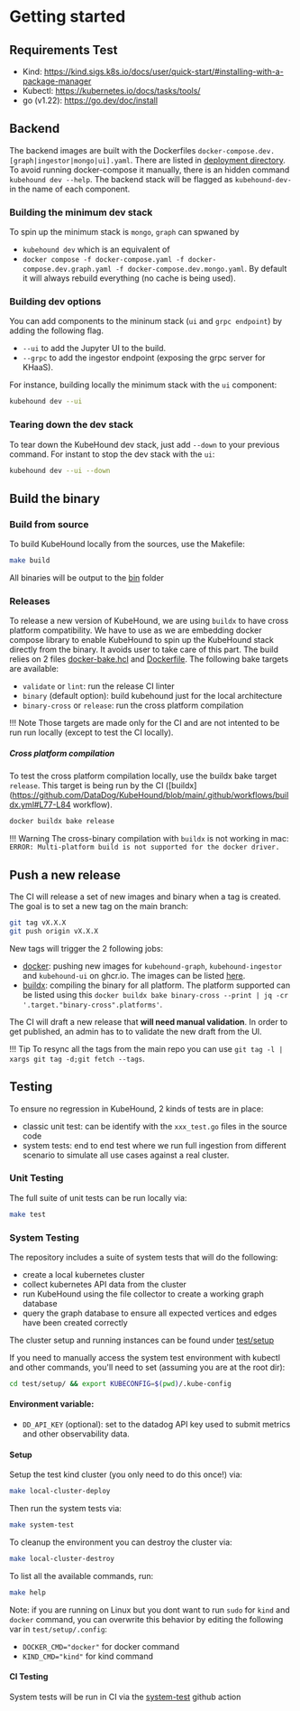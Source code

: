 # Getting started

## Requirements Test

+ Kind: https://kind.sigs.k8s.io/docs/user/quick-start/#installing-with-a-package-manager
+ Kubectl: https://kubernetes.io/docs/tasks/tools/
+ go (v1.22): https://go.dev/doc/install

## Backend

The backend images are built with the Dockerfiles `docker-compose.dev.[graph|ingestor|mongo|ui].yaml`. There are listed in [deployment directory](https://github.com/DataDog/KubeHound/tree/main/deployments/kubehound). To avoid running docker-compose it manually, there is an hidden command `kubehound dev --help`. The backend stack will be flagged as `kubehound-dev-` in the name of each component.

### Building the minimum dev stack

To spin up the minimum stack is `mongo`, `graph` can spwaned by

* `kubehound dev` which is an equivalent of 
* `docker compose -f docker-compose.yaml -f docker-compose.dev.graph.yaml -f docker-compose.dev.mongo.yaml`. By default it will always rebuild everything (no cache is being used).

### Building dev options

You can add components to the mininum stack (`ui` and `grpc endpoint`) by adding the following flag.

* `--ui` to add the Jupyter UI to the build.
* `--grpc` to add the ingestor endpoint (exposing the grpc server for KHaaS).

For instance, building locally the minimum stack with the `ui` component:

```bash
kubehound dev --ui
```

### Tearing down the dev stack 

To tear down the KubeHound dev stack, just add `--down` to your previous command. For instant to stop the dev stack with the `ui`:

```bash
kubehound dev --ui --down
```

## Build the binary

### Build from source

To build KubeHound locally from the sources, use the Makefile:

```bash
make build
```

All binaries will be output to the [bin](./bin/build) folder


### Releases

To release a new version of KubeHound, we are using `buildx` to have cross platform compatibility. We have to use as we are embedding docker compose library to enable KubeHound to spin up the KubeHound stack directly from the binary. It avoids user to take care of this part. The build relies on 2 files [docker-bake.hcl](https://github.com/DataDog/KubeHound/blob/main/docker-bake.hcl) and [Dockerfile](https://github.com/DataDog/KubeHound/blob/main/Dockerfile). The following bake targets are available:

* `validate` or `lint`: run the release CI linter
* `binary` (default option):   build kubehound just for the local architecture
* `binary-cross` or `release`: run the cross platform compilation 

!!! Note
    Those targets are made only for the CI and are not intented to be run run locally (except to test the CI locally).


##### Cross platform compilation

To test the cross platform compilation locally, use the buildx bake target `release`. This target is being run by the CI ([buildx](https://github.com/DataDog/KubeHound/blob/main/.github/workflows/buildx.yml#L77-L84 workflow). 

```bash
docker buildx bake release
```

!!! Warning
    The cross-binary compilation with `buildx` is not working in mac: `ERROR: Multi-platform build is not supported for the docker driver.`

## Push a new release

The CI will release a set of new images and binary when a tag is created. The goal is to set a new tag on the main branch:

```bash
git tag vX.X.X
git push origin vX.X.X
```

New tags will trigger the 2 following jobs:

* [docker](): pushing new images for `kubehound-graph`, `kubehound-ingestor` and `kubehound-ui` on ghcr.io. The images can be listed [here](https://github.com/orgs/DataDog/packages?repo_name=KubeHound).
* [buildx](https://github.com/DataDog/KubeHound/blob/main/.github/workflows/buildx.yml): compiling the binary for all platform. The platform supported can be listed using this `docker buildx bake binary-cross --print | jq -cr '.target."binary-cross".platforms'`.

The CI will draft a new release that **will need manual validation**. In order to get published, an admin has to to validate the new draft from the UI.

!!! Tip
    To resync all the tags from the main repo you can use `git tag -l | xargs git tag -d;git fetch --tags`.

## Testing

To ensure no regression in KubeHound, 2 kinds of tests are in place:

* classic unit test: can be identify with the `xxx_test.go` files in the source code
* system tests: end to end test where we run full ingestion from different scenario to simulate all use cases against a real cluster.

### Unit Testing

The full suite of unit tests can be run locally via:

```bash
make test
```

### System Testing

The repository includes a suite of system tests that will do the following:
+ create a local kubernetes cluster
+ collect kubernetes API data from the cluster
+ run KubeHound using the file collector to create a working graph database
+ query the graph database to ensure all expected vertices and edges have been created correctly

The cluster setup and running instances can be found under [test/setup](./test/setup/)

If you need to manually access the system test environment with kubectl and other commands, you'll need to set (assuming you are at the root dir):

```bash
cd test/setup/ && export KUBECONFIG=$(pwd)/.kube-config
```

#### Environment variable:
- `DD_API_KEY` (optional): set to the datadog API key used to submit metrics and other observability data.

#### Setup

Setup the test kind cluster (you only need to do this once!) via:

```bash
make local-cluster-deploy
```

Then run the system tests via:

```bash
make system-test
```

To cleanup the environment you can destroy the cluster via:

```bash
make local-cluster-destroy
```

To list all the available commands, run:

```bash
make help
```

Note: if you are running on Linux but you dont want to run `sudo` for `kind` and `docker` command, you can overwrite this behavior by editing the following var in `test/setup/.config`:
* `DOCKER_CMD="docker"` for docker command
* `KIND_CMD="kind"` for kind command 

#### CI Testing

System tests will be run in CI via the [system-test](./.github/workflows/system-test.yml) github action 
